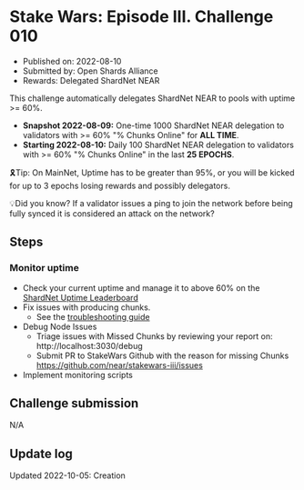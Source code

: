 # Stake Wars: Episode III. Challenge 010
* Published on: 2022-08-10
* Submitted by: Open Shards Alliance
* Rewards: Delegated ShardNet NEAR

This challenge automatically delegates ShardNet NEAR to pools with uptime >= 60%.

* **Snapshot 2022-08-09:** One-time 1000 ShardNet NEAR delegation to validators with >= 60% "% Chunks Online" for **ALL TIME**.
* **Starting 2022-08-10:** Daily 100 ShardNet NEAR delegation to validators with >= 60% "% Chunks Online" in the last **25 EPOCHS**.


🎗️Tip: On MainNet, Uptime has to be greater than 95%, or you will be kicked for up to 3 epochs losing rewards and possibly delegators.

💡Did you know? If a validator issues a ping to join the network before being fully synced it is considered an attack on the network?

## Steps
 

### Monitor uptime

* Check your current uptime and manage it to above 60% on the [ShardNet Uptime Leaderboard](https://openshards.io/shardnet-uptime-scoreboard/)
* Fix issues with producing chunks.
  * See the [troubleshooting guide](https://github.com/near/stakewars-iii/blob/main/challenges/troubleshooting.md)
* Debug Node Issues
  * Triage issues with Missed Chunks by reviewing your report on: http://localhost:3030/debug
  * Submit PR to StakeWars Github with the reason for missing Chunks
  https://github.com/near/stakewars-iii/issues
* Implement monitoring scripts

## Challenge submission
N/A

## Update log

Updated 2022-10-05: Creation
